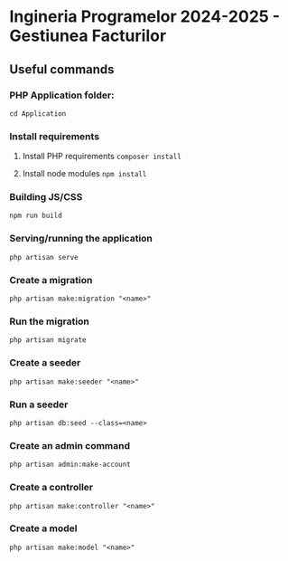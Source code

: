 # Ingineria Programelor 2024-2025 - Gestiunea Facturilor

## Useful commands

### PHP Application folder:
`
cd Application
`

### Install requirements

1. Install PHP requirements
`
composer install
`

2. Install node modules
`
npm install
`

### Building JS/CSS
`
npm run build
`

### Serving/running the application
`
php artisan serve
`

### Create a migration
`
php artisan make:migration "<name>"
`

### Run the migration
`
php artisan migrate
`

### Create a seeder
`
php artisan make:seeder "<name>"
`

### Run a seeder
`
php artisan db:seed --class=<name>
`

### Create an admin command
`
php artisan admin:make-account
`

### Create a controller
`
php artisan make:controller "<name>"
`

### Create a model
`
php artisan make:model "<name>"
`